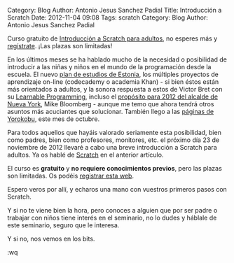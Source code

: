 Category: Blog
Author: Antonio Jesus Sanchez Padial
Title: Introducción a Scratch
Date: 2012-11-04 09:08
Tags: scratch 
Category: Blog
Author: Antonio Jesus Sanchez Padial

Curso gratuito de [Introducción a Scratch para adultos](https://escueladebits.stagehq.com/events/1805), no esperes más y [regístrate](https://escueladebits.stagehq.com/events/1805). ¡Las plazas son limitadas!

En los últimos meses se ha hablado mucho de la necesidad o posibilidad de introducir a las niñas y niños en el mundo de la programación desde la escuela. El nuevo [plan de estudios de Estonia](http://www.abc.es/20120906/sociedad/abci-estonia-programacion-colegios-201209060816.html), los múltiples proyectos de aprendizaje on-line (codecademy o academia Khan) - si bien éstos están más orientados a adultos, y la sonora respuesta a estos de Victor Bret con su [Learnable Programming](http://worrydream.com/LearnableProgramming/), incluso el [propósito para 2012 del alcalde de Nueva York](https://twitter.com/MikeBloomberg/status/154999795159805952), Mike Bloomberg - aunque me temo que ahora tendrá otros asuntos más acuciantes que solucionar. También llego a las [páginas de Yorokobu](http://www.yorokobu.es/las-lenguas-que-hablaran-nuestros-hijos-si-queremos/?fb_action_ids=10151296874136057&fb_action_types=og.likes&fb_source=aggregation&fb_aggregation_id=288381481237582), este mes de octubre.

Para todos aquellos que hayáis valorado seriamente esta posibilidad, bien como padres, bien como profesores, monitores, etc. el próximo día 23 de noviembre de 2012 llevaré a cabo una breve introducción a Scratch para adultos. Ya os hablé de [Scratch](blog/2012/10/14/scratch/) en el anterior artículo.

<!-- more -->

El curso es **gratuito** y **no requiere conocimientos previos**, pero las plazas son limitadas. Os podéis [registrar esta web](https://escueladebits.stagehq.com/events/1805).

Espero veros por allí, y echaros una mano con vuestros primeros pasos con Scratch.

Y si no te viene bien la hora, pero conoces a alguien que por ser padre o trabajar con niños tiene interés en el seminario, no lo dudes y háblale de este seminario, seguro que le interesa.

Y si no, nos vemos en los bits.

:wq
